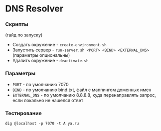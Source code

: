 # DNS Resolver
### Скрипты
(гайд по запуску)
* Создать окружение - `create-environment.sh`
* Запустить сервер - `run-server.sh <PORT> <BIND> <EXTERNAL_DNS>` (параметры опциональны)
* Удалить окружение - `deactivate.sh`


### Параметры
* `PORT` - по умолчанию 7070
* `BIND` - по умолчанию bind.txt, файл с маппингом доменных имен
* `EXTERNAL_DNS` - по умолчанию 8.8.8.8, куда перенаправлять запрос, если локально не нашелся ответ

### Тестирование
`dig @localhost -p 7070 -t A ya.ru`
